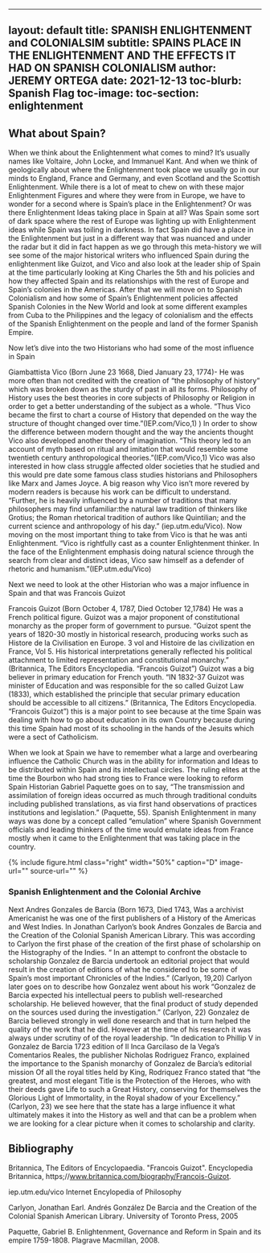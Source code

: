  ---
layout: default
title: SPANISH ENLIGHTENMENT and COLONIALSIM 
subtitle: SPAINS PLACE IN THE ENLIGHTENMENT AND THE EFFECTS IT HAD ON SPANISH COLONIALISM 
author: JEREMY ORTEGA 
date: 2021-12-13
toc-blurb: Spanish Flag 
toc-image: 
toc-section: enlightenment
---




## What about Spain? 
When we think about the Enlightenment what comes to mind? It’s usually names like Voltaire, John Locke, and Immanuel Kant. And when we think of geologically about where the Enlightenment took place we usually go in our minds to England, France and Germany, and even Scotland and the Scottish Enlightenment. While there is a lot of meat to chew on with these major Enlightenment Figures and where they were from in Europe, we have to wonder for a second where is Spain’s place in the Enlightenment? Or was there Enlightenment Ideas taking place in Spain at all? Was Spain some sort of dark space where the rest of Europe was lighting up with Enlightenment ideas while Spain was toiling in darkness. In fact Spain did have a place in the Enlightenment but just in a different way that was nuanced and under the radar but it did in fact happen as we go through this meta-history we will see some of the major historical writers who influenced Spain during the enlightenment like Guizot, and Vico and also look at the leader ship of Spain at the time particularly looking at King Charles the 5th and his policies and how they affected Spain and its relationships with the rest of Europe and Spain’s colonies in the Americas. After that we will move on to Spanish Colonialism and how some of Spain’s Enlightenment policies affected Spanish Colonies in the New World and look at some different examples from Cuba to the Philippines and the legacy of colonialism and the effects of the Spanish Enlightenment on the people and land of the former Spanish Empire.

Now let’s dive into the two Historians who had some of the most influence in Spain 

Giambattista Vico (Born June 23 1668, Died January 23, 1774)- He was more often than not credited with the creation of “the philosophy of history” which was broken down as the sturdy of past in all its forms. Philosophy of History uses the best theories in core subjects of Philosophy or Religion in order to get a better understanding of the subject as a whole. “Thus Vico became the first to chart a course of History that depended on the way the structure of thought changed over time.”(IEP.com/Vico,1) ) In order to show the difference between modern thought and the way the ancients  thought Vico also developed another theory of imagination. “This theory led to an account of myth based on ritual and imitation that would resemble some twentieth century anthropological theories.”(IEP.com/Vico,1) Vico was also interested in how class struggle affected older societies that he studied and this would pre date some famous class studies historians and Philosophers like Marx and James Joyce. A big reason why Vico isn’t more revered by modern readers is because his work can be difficult to understand. “Further, he is heavily influenced by a number of traditions that many philosophers may find unfamiliar:the natural law tradition of thinkers like Grotius; the Roman rhetorical tradition of authors like Quintilian; and the current science and anthropology of his day.” (iep.utm.edu/Vico). Now moving on the most important thing to take from Vico is that he was anti Enlightenment. “Vico is rightfully cast as a counter Enlightenment thinker. In the face of the Enlightenment emphasis doing natural science through the search from clear and distinct ideas, Vico saw himself as a defender of rhetoric and humanism.”(IEP.utm.edu/Vico) 

Next we need to look at the other Historian who was a major influence in Spain and that was Francois Guizot 

Francois Guizot (Born October 4, 1787, Died October 12,1784) He was a French political figure. Guizot was a major proponent of constitutional monarchy as  the proper form of government to pursue. “Guizot spent the years of 1820-30 mostly in historical research, producing works such as Histore de la Civilisation en Europe. 3 vol and Histoire de las civilization en France, Vol 5. His historical interpretations generally reflected his political attachment to limited representation and constitutional monarchy.” (Britannica, The Editors Encyclopedia. “Francois Guizot”) Guizot was a big believer in primary education for French youth. “IN 1832-37 Guizot was minister of Education and was responsible for the so called Guizot Law (1833), which established the principle that secular primary education should be accessible to all citizens.” (Britannica, The Editors Encyclopedia. “Francois Guizot”) this is a major point to see because at the time Spain was dealing with how to go about education in its own Country because during this time Spain had most of its schooling in the hands of the Jesuits which were a sect of Catholicism. 


When we look at Spain we have to remember what a large and overbearing influence the Catholic Church was in the ability for information and Ideas to be distributed within Spain and its intellectual circles. The ruling elites at the time the Bourbon who had strong ties to France were looking to reform Spain Historian Gabriel Paquette goes on to say, “The transmission and assimilation of foreign ideas occurred as much through traditional conduits including published translations, as via first hand observations of practices institutions and legislation.” (Paquette, 55). Spanish Enlightenment in many ways was done by a concept called “emulation” where Spanish Government officials and leading thinkers of the time would emulate ideas from France mostly when it came to the Enlightenment that was taking place in the country.  


{% include figure.html
  class="right"
  width="50%"
  caption="D"
  image-url=""
  source-url=""
%}



### Spanish Enlightenment and the Colonial Archive 
Next 
Andres Gonzales de Barcia (Born 1673, Died 1743, Was a archivist Americanist he was one of the first publishers of a History of the Americas and West Indies. In Jonathan Carlyon’s book Andres Gonzales de Barcia and the Creation of the Colonial Spanish American Library. This was according to Carlyon the first phase of the creation of the first phase of scholarship on the Histography of the Indies. “ In an attempt to confront the obstacle to scholarship Gonzalez de Barcia undertook an editorial project that would result in the creation of editions of what he considered to be some of Spain’s most important Chronicles of the Indies.” (Carlyon, 19,20) Carlyon later goes on to describe how Gonzalez went about his work “Gonzalez de Barcia expected his intellectual peers to publish well-researched scholarship. He believed however, that the final product of study depended on the sources used during the investigation.” (Carlyon, 22) Gonzalez de Barcia believed strongly in well done research and that in turn helped the quality of the work that he did. However at the time of his research it was always under scrutiny of of the royal leadership. “In dedication to Phillip V in Gonzalez de Barcia 1723 edition of Il Inca Garcilaso de la Vega’s Comentarios Reales, the publisher Nicholas Rodriguez Franco, explained the importance to the Spanish monarchy of Gonzalez de Barcia’s editorial mission Of all the royal titles held by King, Rodriquez Franco stated that “the greatest, and most elegant Title is the Protection of the Heroes, who with their deeds gave Life to such a Great History, conserving for themselves the Glorious Light of Immortality, in the Royal shadow of your Excellency.” (Carlyon, 23) we see here that the state has a large influence it what ultimately makes it into the History as well and that can be a problem when we are looking for a clear picture when it comes to scholarship and clarity. 


## Bibliography
Britannica, The Editors of Encyclopaedia. "Francois Guizot". Encyclopedia Britannica, https;//www.britannica.com/biography/Francois-Guizot. 

iep.utm.edu/vico Internet Encylopedia of Philosophy 

Carlyon, Jonathan Earl. Andrés González De Barcia and the Creation of the Colonial Spanish American Library. University of Toronto Press, 2005

Paquette, Gabriel B. Enlightenment, Governance and Reform in Spain and its empire 1759-1808. Plagrave Macmillan, 2008.



